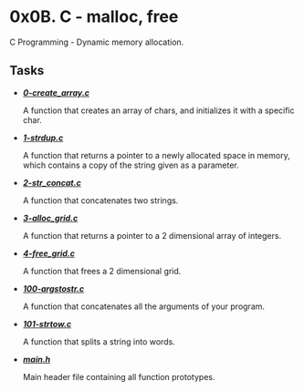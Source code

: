 # 0x0B. C - malloc, free

C Programming - Dynamic memory allocation.

## Tasks

- ***[0-create_array.c](https://github.com/10thcode/alx-low_level_programming/blob/main/0x0B-malloc_free/0-create_array.c)***

  A function that creates an array of chars, and initializes it with a specific char.

- ***[1-strdup.c](https://github.com/10thcode/alx-low_level_programming/blob/main/0x0B-malloc_free/1-strdup.c)***

  A  function that returns a pointer to a newly allocated space in memory,
  which contains a copy of the string given as a parameter.

- ***[2-str_concat.c](https://github.com/10thcode/alx-low_level_programming/blob/main/0x0B-malloc_free/2-str_concat.c)***

  A function that concatenates two strings.

- ***[3-alloc_grid.c](https://github.com/10thcode/alx-low_level_programming/blob/main/0x0B-malloc_free/3-alloc_grid.c)***

  A function that returns a pointer to a 2 dimensional array of integers.

- ***[4-free_grid.c](https://github.com/10thcode/alx-low_level_programming/blob/main/0x0B-malloc_free/4-free_grid.c)***

  A function that frees a 2 dimensional grid.

- ***[100-argstostr.c](https://github.com/10thcode/alx-low_level_programming/blob/main/0x0B-malloc_free/100-argstostr.c)***

  A function that concatenates all the arguments of your program.

- ***[101-strtow.c](https://github.com/10thcode/alx-low_level_programming/blob/main/0x0B-malloc_free/101-strtow.c)***

  A function that splits a string into words.

- ***[main.h](https://github.com/10thcode/alx-low_level_programming/blob/main/0x0B-malloc_free/main.h)***

  Main header file containing all function prototypes.
